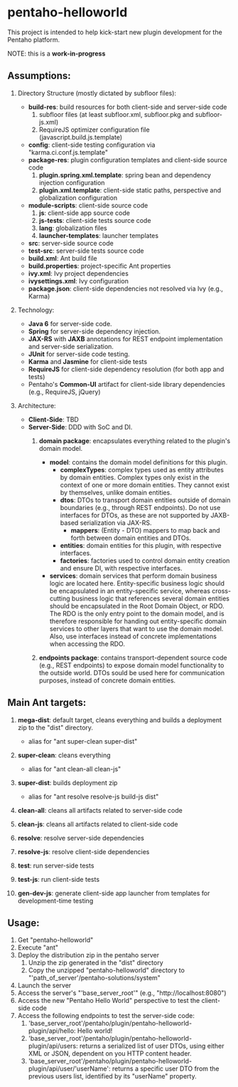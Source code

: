 pentaho-helloworld
==================

This project is intended to help kick-start new plugin development for the Pentaho platform.

NOTE: this is a **work-in-progress**

Assumptions:
------------

1. Directory Structure (mostly dictated by subfloor files):
    - **build-res**: build resources for both client-side and server-side code
        1. subfloor files (at least subfloor.xml, subfloor.pkg and subfloor-js.xml)
        2. RequireJS optimizer configuration file (javascript.build.js.template)
    - **config**: client-side testing configuration via "karma.ci.conf.js.template"
    - **package-res**: plugin configuration templates and client-side source code
		1. **plugin.spring.xml.template**: spring bean and dependency injection configuration
		2. **plugin.xml.template**: client-side static paths, perspective and globalization configuration
    - **module-scripts**: client-side source code
        1. **js**: client-side app source code
        2. **js-tests**: client-side tests source code
        3. **lang**: globalization files
        4. **launcher-templates**: launcher templates
    - **src**: server-side source code
    - **test-src**: server-side tests source code
    - **build.xml**: Ant build file
    - **build.properties**: project-specific Ant properties
    - **ivy.xml**: Ivy project dependencies
    - **ivysettings.xml**: Ivy configuration
    - **package.json**: client-side dependencies not resolved via Ivy (e.g., Karma)

2. Technology:
    - **Java 6** for server-side code.
	- **Spring** for server-side dependency injection.
	- **JAX-RS** with **JAXB** annotations for REST endpoint implementation and server-side serialization.
    - **JUnit** for server-side code testing.
    - **Karma** and **Jasmine** for client-side tests
    - **RequireJS** for client-side dependency resolution (for both app and tests)
    - Pentaho's **Common-UI** artifact for client-side library dependencies (e.g., RequireJS, jQuery)

3. Architecture:
    - **Client-Side**: TBD
    - **Server-Side**: DDD with SoC and DI.
        1. **domain package**: encapsulates everything related to the plugin's domain model.
            - **model**: contains the domain model definitions for this plugin.
            	- **complexTypes**: complex types used as entity attributes by domain entities. Complex types only exist in the context of one or more domain entities. They cannot exist by themselves, unlike domain entities.
                - **dtos**: DTOs to transport domain entities outside of domain boundaries (e.g., through REST endpoints). Do not use interfaces for DTOs, as these are not supported by JAXB-based serialization via JAX-RS.
                	- **mappers**: (Entity - DTO) mappers to map back and forth between domain entities and DTOs.
                - **entities**: domain entities for this plugin, with respective interfaces.
                - **factories**: factories used to control domain entity creation and ensure DI, with respective interfaces.
            - **services**: domain services that perform domain business logic are located here. Entity-specific business logic should be encapsulated in an entity-specific service, whereas cross-cutting business logic that references several domain entities should be encapsulated in the Root Domain Object, or RDO. The RDO is the only entry point to the domain model, and is therefore responsible for handing out entity-specific domain services to other layers that want to use the domain model. Also, use interfaces instead of concrete implementations when accessing the RDO.

        2. **endpoints package**: contains transport-dependent source code (e.g., REST endpoints) to expose domain model functionality to the outside world. DTOs sould be used here for communication purposes, instead of concrete domain entities.
  

Main Ant targets:
-----------------

1. **mega-dist**: default target, cleans everything and builds a deployment zip to the "dist" directory.
	- alias for "ant super-clean super-dist"

2. **super-clean**: cleans everything
	- alias for "ant clean-all clean-js"

3. **super-dist**: builds deployment zip
	- alias for "ant resolve resolve-js build-js dist"

4. **clean-all**: cleans all artifacts related to server-side code

5. **clean-js**: cleans all artifacts related to client-side code

6. **resolve**: resolve server-side dependencies

7. **resolve-js**: resolve client-side dependencies

8. **test**: run server-side tests

9. **test-js**: run client-side tests

10. **gen-dev-js**: generate client-side app launcher from templates for development-time testing


Usage:
------

1. Get "pentaho-helloworld"
2. Execute "ant"
3. Deploy the distribution zip in the pentaho server
	1. Unzip the zip generated in the "dist" directory
	2. Copy the unzipped "pentaho-helloworld" directory to "'path_of_server'/pentaho-solutions/system"
4. Launch the server
5. Access the server's "'base_server_root'" (e.g., "http://localhost:8080")
6. Access the new "Pentaho Hello World" perspective to test the client-side code
7. Access the following endpoints to test the server-side code:
	1. 'base_server_root'/pentaho/plugin/pentaho-helloworld-plugin/api/hello: Hello world!
	2. 'base_server_root'/pentaho/plugin/pentaho-helloworld-plugin/api/users: returns a serialized list of user DTOs, using either XML or JSON, dependent on you HTTP content header.
	3. 'base_server_root'/pentaho/plugin/pentaho-helloworld-plugin/api/user/'userName': returns a specific user DTO from the previous users list, identified by its "userName" property.
